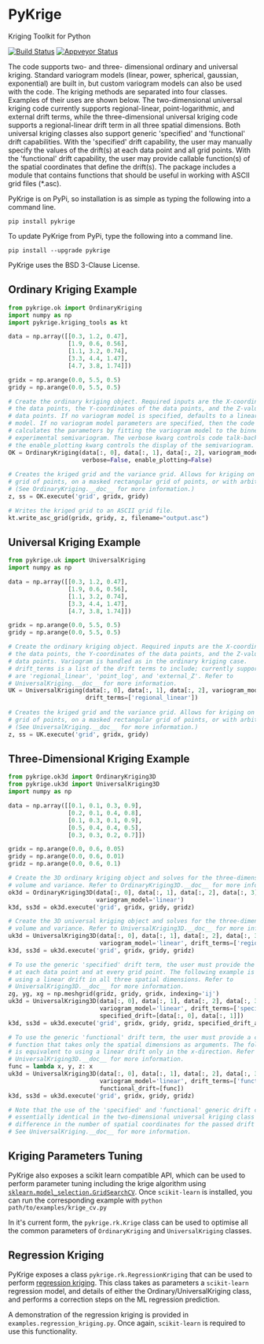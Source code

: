 PyKrige
=======

Kriging Toolkit for Python

[![Build Status](https://travis-ci.org/bsmurphy/PyKrige.svg?branch=master)](https://travis-ci.org/bsmurphy/PyKrige)
[![Appveyor Status](https://ci.appveyor.com/api/projects/status/github/bsmurphy/PyKrige?branch=master&svg=true)](https://ci.appveyor.com/project/bsmurphy/pykrige)

The code supports two- and three- dimensional ordinary and universal kriging. Standard variogram models (linear, power, spherical, gaussian, exponential) are built in, but custom variogram models can also be used with the code. The kriging methods are separated into four classes. Examples of their uses are shown below. The two-dimensional universal kriging code currently supports regional-linear, point-logarithmic, and external drift terms, while the three-dimensional universal kriging code supports a regional-linear drift term in all three spatial dimensions. Both universal kriging classes also support generic 'specified' and 'functional' drift capabilities. With the 'specified' drift capability, the user may manually specify the values of the drift(s) at each data point and all grid points. With the 'functional' drift capability, the user may provide callable function(s) of the spatial coordinates that define the drift(s). The package includes a module that contains functions that should be useful in working with ASCII grid files (*.asc).

PyKrige is on PyPi, so installation is as simple as typing the following into a command line.
```shell
pip install pykrige
```

To update PyKrige from PyPi, type the following into a command line.
```shell
pip install --upgrade pykrige
```

PyKrige uses the BSD 3-Clause License.

Ordinary Kriging Example
------------------------

```python
from pykrige.ok import OrdinaryKriging
import numpy as np
import pykrige.kriging_tools as kt

data = np.array([[0.3, 1.2, 0.47],
                 [1.9, 0.6, 0.56],
                 [1.1, 3.2, 0.74],
                 [3.3, 4.4, 1.47],
                 [4.7, 3.8, 1.74]])

gridx = np.arange(0.0, 5.5, 0.5)
gridy = np.arange(0.0, 5.5, 0.5)

# Create the ordinary kriging object. Required inputs are the X-coordinates of
# the data points, the Y-coordinates of the data points, and the Z-values of the
# data points. If no variogram model is specified, defaults to a linear variogram
# model. If no variogram model parameters are specified, then the code automatically
# calculates the parameters by fitting the variogram model to the binned 
# experimental semivariogram. The verbose kwarg controls code talk-back, and
# the enable_plotting kwarg controls the display of the semivariogram.
OK = OrdinaryKriging(data[:, 0], data[:, 1], data[:, 2], variogram_model='linear',
                     verbose=False, enable_plotting=False)
					 
# Creates the kriged grid and the variance grid. Allows for kriging on a rectangular
# grid of points, on a masked rectangular grid of points, or with arbitrary points.
# (See OrdinaryKriging.__doc__ for more information.)
z, ss = OK.execute('grid', gridx, gridy)

# Writes the kriged grid to an ASCII grid file.
kt.write_asc_grid(gridx, gridy, z, filename="output.asc")
```

Universal Kriging Example
-------------------------

```python
from pykrige.uk import UniversalKriging
import numpy as np

data = np.array([[0.3, 1.2, 0.47],
                 [1.9, 0.6, 0.56],
                 [1.1, 3.2, 0.74],
                 [3.3, 4.4, 1.47],
                 [4.7, 3.8, 1.74]])

gridx = np.arange(0.0, 5.5, 0.5)
gridy = np.arange(0.0, 5.5, 0.5)

# Create the ordinary kriging object. Required inputs are the X-coordinates of
# the data points, the Y-coordinates of the data points, and the Z-values of the
# data points. Variogram is handled as in the ordinary kriging case.
# drift_terms is a list of the drift terms to include; currently supported terms
# are 'regional_linear', 'point_log', and 'external_Z'. Refer to 
# UniversalKriging.__doc__ for more information.
UK = UniversalKriging(data[:, 0], data[:, 1], data[:, 2], variogram_model='linear',
                      drift_terms=['regional_linear'])
					 
# Creates the kriged grid and the variance grid. Allows for kriging on a rectangular
# grid of points, on a masked rectangular grid of points, or with arbitrary points.
# (See UniversalKriging.__doc__ for more information.)
z, ss = UK.execute('grid', gridx, gridy)
```

Three-Dimensional Kriging Example
-------------------------

```python
from pykrige.ok3d import OrdinaryKriging3D
from pykrige.uk3d import UniversalKriging3D
import numpy as np

data = np.array([[0.1, 0.1, 0.3, 0.9],
				 [0.2, 0.1, 0.4, 0.8],
				 [0.1, 0.3, 0.1, 0.9],
				 [0.5, 0.4, 0.4, 0.5],
				 [0.3, 0.3, 0.2, 0.7]])

gridx = np.arange(0.0, 0.6, 0.05)
gridy = np.arange(0.0, 0.6, 0.01)
gridz = np.arange(0.0, 0.6, 0.1)

# Create the 3D ordinary kriging object and solves for the three-dimension kriged 
# volume and variance. Refer to OrdinaryKriging3D.__doc__ for more information.
ok3d = OrdinaryKriging3D(data[:, 0], data[:, 1], data[:, 2], data[:, 3],
						 variogram_model='linear')
k3d, ss3d = ok3d.execute('grid', gridx, gridy, gridz)

# Create the 3D universal kriging object and solves for the three-dimension kriged 
# volume and variance. Refer to UniversalKriging3D.__doc__ for more information.
uk3d = UniversalKriging3D(data[:, 0], data[:, 1], data[:, 2], data[:, 3], 
						  variogram_model='linear', drift_terms=['regional_linear'])
k3d, ss3d = uk3d.execute('grid', gridx, gridy, gridz)

# To use the generic 'specified' drift term, the user must provide the drift values 
# at each data point and at every grid point. The following example is equivalent to 
# using a linear drift in all three spatial dimensions. Refer to
# UniversalKriging3D.__doc__ for more information.
zg, yg, xg = np.meshgrid(gridz, gridy, gridx, indexing='ij')
uk3d = UniversalKriging3D(data[:, 0], data[:, 1], data[:, 2], data[:, 3], 
						  variogram_model='linear', drift_terms=['specified'],
						  specified_drift=[data[:, 0], data[:, 1]])
k3d, ss3d = uk3d.execute('grid', gridx, gridy, gridz, specified_drift_arrays=[xg, yg, zg])

# To use the generic 'functional' drift term, the user must provide a callable 
# function that takes only the spatial dimensions as arguments. The following example 
# is equivalent to using a linear drift only in the x-direction. Refer to 
# UniversalKriging3D.__doc__ for more information.
func = lambda x, y, z: x
uk3d = UniversalKriging3D(data[:, 0], data[:, 1], data[:, 2], data[:, 3], 
						  variogram_model='linear', drift_terms=['functional'],
						  functional_drift=[func])
k3d, ss3d = uk3d.execute('grid', gridx, gridy, gridz)

# Note that the use of the 'specified' and 'functional' generic drift capabilities is 
# essentially identical in the two-dimensional universal kriging class (except for a 
# difference in the number of spatial coordinates for the passed drift functions). 
# See UniversalKriging.__doc__ for more information.
```


Kriging Parameters Tuning
-------------------------

PyKrige also exposes a scikit learn compatible API, which can be used to perform parameter tuning including the krige algorithm using [`sklearn.model_selection.GridSearchCV`](http://scikit-learn.org/stable/modules/generated/sklearn.model_selection.GridSearchCV.html). Once `scikit-learn` is installed, you can run the corresponding example with
`python path/to/examples/krige_cv.py`

In it's current form, the `pykrige.rk.Krige` class can be used to optimise all the common parameters of `OrdinaryKriging` and `UniversalKriging` classes.


Regression Kriging
------------------

PyKrige exposes a class `pykrige.rk.RegressionKriging` that can be used to perform [regression kriging](https://en.wikipedia.org/wiki/Regression-Kriging). This class takes as parameters a `scikit-learn` regression model, and details of either the Ordinary/UniversalKriging class, and performs a correction steps on the ML regression prediction.
 
 A demonstration of the regression kriging is provided in `examples.regression_kriging.py`. Once again, `scikit-learn` is required to use this functionality.

